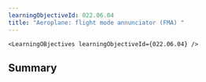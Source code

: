 ```yaml
---
learningObjectiveId: 022.06.04
title: "Aeroplane: flight mode annunciator (FMA) "
---
```


```tsx eval
<LearningOBjectives learningObjectiveId={022.06.04} />
```

## Summary
